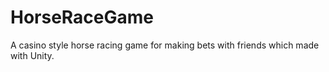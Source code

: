 # HorseRaceGame
A casino style horse racing game for making bets with friends which made with Unity.
